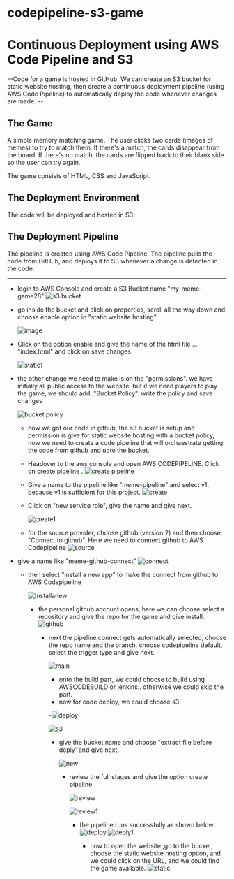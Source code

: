 # codepipeline-s3-game
# Continuous Deployment using AWS Code Pipeline and S3

--Code for a game is hosted in GitHub.  We can create an S3 bucket for static website hosting, then create a continuous deployment pipeline (using AWS Code Pipeline) to automatically deploy the code whenever changes are made. --

## The Game
A simple memory matching game.  The user clicks two cards (images of memes) to try to match them.  If there's a match, the cards disappear from the board.  If there's no match, the cards are flipped back to their blank side so the user can try again.

The game consists of HTML, CSS and JavaScript.

## The Deployment Environment
The code will be deployed and hosted in S3.

## The Deployment Pipeline
The pipeline is created using AWS Code Pipeline.  The pipeline pulls the code from GitHub, and deploys it to S3 whenever a change is detected in the code.

************************************
- login to AWS Console and create a S3 Bucket name "my-meme-game28"
  ![s3 bucket](https://github.com/nirmal-jack/codepipeline-s3-game/assets/170439621/76dfe03d-2e09-4987-9fbc-2a9e14e7fca2)

- go inside the bucket and click on properties, scroll all the way down and choose enable option in "static website hosting"


  ![image](https://github.com/nirmal-jack/codepipeline-s3-game/assets/170439621/647b53cd-363d-4324-adbd-844d272e8784)


- Click on the option enable and give the name of the html file ... "index.html" and click on save changes.

  ![static1](https://github.com/nirmal-jack/codepipeline-s3-game/assets/170439621/337dda31-7e1b-4c25-a740-beb551230242)


- the other change we need to make is on the "permissions". we have initially all public access to the website, but if we need players to play the game, we should add, "Bucket Policy". write the policy and save changes

  ![bucket policy](https://github.com/nirmal-jack/codepipeline-s3-game/assets/170439621/6e8e4b70-2d10-4c98-9eb3-cdfd04aae491)

  - now we got our code in github, the s3 bucket is setup and permission is give for static website hosting with a bucket policy, now we need to create a code pipeline that will orchaestrate getting the code from github and upto the bucket.
 
  - Headover to the aws console and open AWS CODEPIPELINE. Click on create pipeline
    .
    ![create pipeline](https://github.com/nirmal-jack/codepipeline-s3-game/assets/170439621/92daeb67-8076-4941-95d9-5facb021dd78)

  - Give a name to the pipeline like "meme-pipeline" and select v1, because v1 is sufficient for this project.
![create](https://github.com/nirmal-jack/codepipeline-s3-game/assets/170439621/ad95fda4-be95-4717-871b-c801d3d2a2d1)

    
  - Click on "new service role", give the name and give next.

    ![create1](https://github.com/nirmal-jack/codepipeline-s3-game/assets/170439621/7030135f-fba0-4d1e-ad30-905ca64224c8)


  - for the source provider, choose github (version 2) and then choose "Connect to github". Here we need to connect github to AWS Codepipeline
    ![source](https://github.com/nirmal-jack/codepipeline-s3-game/assets/170439621/ca4d1198-7b96-4892-8b61-b8b6225cca4d)

 - give a name like "meme-github-connect"
    ![connect](https://github.com/nirmal-jack/codepipeline-s3-game/assets/170439621/98ae0b43-0c71-4d33-adc1-de08d4b2e950)


    - then select "install a new app" to make the connect from github to AWS Codepipeline
   
      
      ![installanew](https://github.com/nirmal-jack/codepipeline-s3-game/assets/170439621/ee6ce4ac-4f08-49db-a19d-1c5ba4018a9c)

      - the personal github account opens, here we can choose select a repository and give the repo for the game and give install.
        ![github](https://github.com/nirmal-jack/codepipeline-s3-game/assets/170439621/e0a03940-66c0-4cb7-8f21-7e4ba4437402)

        - next the pipeline connect gets automatically selected, choose the repo name and the branch. choose codepipeline default, select the trigger type and give next.

          ![main](https://github.com/nirmal-jack/codepipeline-s3-game/assets/170439621/d8b772a2-18be-4ea3-984f-8ddf97be8493)

          - onto the build part, we could choose to build using AWSCODEBUILD or jenkins.. otherwise we could skip the part.
          - now for code deploy, we could choose s3.

          -![deploy](https://github.com/nirmal-jack/codepipeline-s3-game/assets/170439621/6a3e9cf1-1b35-4972-b3ca-5b9c3979f274)

          ![s3](https://github.com/nirmal-jack/codepipeline-s3-game/assets/170439621/509dcdfe-55c7-4a17-8083-cd34dfeebf79)

          - give the bucket name and choose "extract file before deply' and give next.


            ![new](https://github.com/nirmal-jack/codepipeline-s3-game/assets/170439621/98533399-bc66-4cb7-9f5f-88d392a13064)

            - review the full stages and give the option create pipeline.
           
              ![review](https://github.com/nirmal-jack/codepipeline-s3-game/assets/170439621/b7d990ea-256e-4290-b198-d15af55c0afb)

              ![review1](https://github.com/nirmal-jack/codepipeline-s3-game/assets/170439621/9711396a-f4ff-4c34-81c6-196544c85ab0)

              - the pipeline runs successfully as shown below.
                ![deploy](https://github.com/nirmal-jack/codepipeline-s3-game/assets/170439621/ea085673-12ca-4f21-a927-d907a53ffe0a)
                ![deply1](https://github.com/nirmal-jack/codepipeline-s3-game/assets/170439621/66dc8fbb-86b8-4042-b264-1e352cab6d8f)

                - now to open the website ,go to the bucket, choose the static website hosting option, and we could click on the URL, and we could find the game available.
                  ![static](https://github.com/nirmal-jack/codepipeline-s3-game/assets/170439621/c8482047-cb0c-418b-bed3-00472dacfe16)











      








